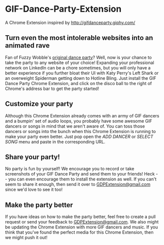 # GIF-Dance-Party-Extension
A Chrome Extension inspired by http://gifdanceparty.giphy.com/

## Turn even the most intolerable websites into an animated rave
Fan of Fuzzy Wobble's [original dance party](http://gifdanceparty.giphy.com/)? Well, now
is your chance to take the party to any website of your choice! Expanding your professional
network on LinkedIn can be a chore sometimes, but you will only have a better experience
if you further bloat their UI with Katy Perry's Left Shark or an overweight Spiderman
getting down to Hotline Bling. Just install the GIF Dance Party Chrome Extension, and
click on the disco ball to the right of Chrome's address bar to get the party started!

## Customize your party
Although this Chrome Extension already comes with an army of GIF dancers and a bumpin' set of
audio loops, you probably have some awesome GIF dancers or songs in mind that we aren't aware of.
You can toss those dancers or songs into the bunch when this Chrome Extension is running to make
your party even better. Just pop open the *ADD DANCER* or *SELECT SONG* menu and paste in the
corresponding URL.

## Share your party!
No party is fun by yourself! We encourage you to record or take screenshots of your GIF Dance Party
and send them to your friends! Heck -- you can even encourage them to install the extension as well.
If you can't seem to share it enough, then send it over to GDPExtension@gmail.com since we'd love to
see it too!

## Make the party better
If you have ideas on how to make the party better, feel free to create a pull request or send your feedback to
GDPExtension@gmail.com. We also might be updating the Chrome Extension with more GIF dancers and music.
If you think that you've found the perfect media for this Chrome Extension, then we might push it out!

